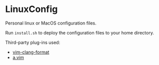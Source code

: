 # LinuxConfig

Personal linux or MacOS configuration files. 

Run `install.sh` to deploy the configuration files to your home directory.

Third-party plug-ins used:
- [vim-clang-format](https://github.com/rhysd/vim-clang-format)
- [a.vim](https://www.vim.org/scripts/script.php?script_id=31)
